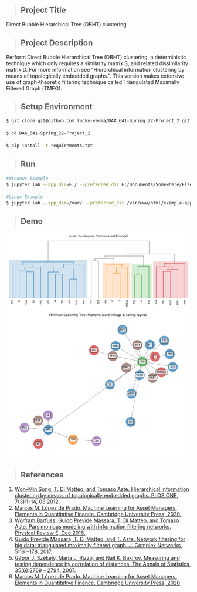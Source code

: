 > ## Project Title
Direct Bubble Hierarchical Tree (DBHT) clustering

> ## Project Description
Perform Direct Bubble Hierarchical Tree (DBHT) clustering, a deterministic technique which only requires a similarity matrix S, and related dissimilarity matrix D. For more information see “Hierarchical information clustering by means of topologically embedded graphs.”. This version makes extensive use of graph-theoretic filtering technique called Triangulated Maximally Filtered Graph (TMFG).

> ## Setup Environment
```sh
$ git clone git@github.com:lucky-verma/DAA_641-Spring_22-Project_2.git

$ cd DAA_641-Spring_22-Project_2

$ pip install -r requirements.txt
```

> ## Run
```sh
#Windows Example
$ jupyter lab --app_dir=E:/ --preferred_dir E:/Documents/Somewhere/Else

#Linux Example
$ jupyter lab --app_dir=/var/ --preferred_dir /var/www/html/example-app/
```

> ## Demo
![Hierarcy Dendogram](dendogram.png)
![Minimum Spanning Tree](MST.png)

> ## References
1. [Won-Min Song, T. Di Matteo, and Tomaso Aste. Hierarchical information clustering by means of topologically embedded graphs. PLOS ONE, 7(3):1–14, 03 2012.](https://doi.org/10.1371/journal.pone.0031929)
2. [Marcos M. López de Prado. Machine Learning for Asset Managers. Elements in Quantitative Finance. Cambridge University Press, 2020.](https://doi.org/10.1017/9781108883658)
3. [Wolfram Barfuss, Guido Previde Massara, T. Di Matteo, and Tomaso Aste. Parsimonious modeling with information filtering networks. Physical Review E, Dec 2016.](https://doi.org/10.1103/physreve.94.062306)
4. [Guido Previde Massara, T. D. Matteo, and T. Aste. Network filtering for big data: triangulated maximally filtered graph. J. Complex Networks, 5:161–178, 2017.]()
5. [Gábor J. Székely, Maria L. Rizzo, and Nail K. Bakirov. Measuring and testing dependence by correlation of distances. The Annals of Statistics, 35(6):2769 – 2794, 2007.](https://doi.org/10.1214/009053607000000505)
6. [Marcos M. López de Prado. Machine Learning for Asset Managers. Elements in Quantitative Finance. Cambridge University Press, 2020](https://doi.org/10.1017/9781108883658)
